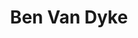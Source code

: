 ---
layout: 
title: Ben Van Dyke
tipo: Diseño editorial
descripcion: Cartel de taller de Ben Van Dyke en CASA VECINA
imagen: Cartél-de-exposición-Anatomy-Lessons-Ben-Van-Dyke
---
